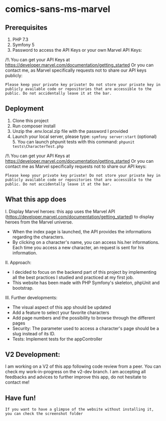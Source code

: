 # comics-sans-ms-marvel

## Prerequisites
1. PHP 7.3
2. Symfony 5
3. Password to access the API Keys or your own Marvel API Keys:

/!\ You can get your API Keys at https://developer.marvel.com/documentation/getting_started
Or you can contact me, as Marvel specifically requests not to share our API keys publicly:

`Please keep your private key private! Do not store your private key in publicly available code or repositories that are accessible to the public. Do not accidentally leave it at the bar.`


## Deployment
1. Clone this project
2. Run composer install
3. Unzip the .env.local.zip file with the password I provided
4. Launch your local server, please type: `symfony server:start`
(optional) 5. You can launch phpunit tests with this command: `phpunit tests\CharacterTest.php`

/!\ You can get your API Keys at https://developer.marvel.com/documentation/getting_started
Or you can contact me as Marvel specifically requests not to share our API keys:

`Please keep your private key private! Do not store your private key in publicly available code or repositories that are accessible to the public. Do not accidentally leave it at the bar.`

## What this app does
I. Display Marvel heroes: this app uses the Marvel API (https://developer.marvel.com/documentation/getting_started) to display heroes from the Marvel universe.
- When the index page is launched, the API provides the informations regarding the characters.
- By clicking on a character's name, you can access his.her informations. Each time you access a new character, an request is sent for his information.

II. Approach:
- I decided to focus on the backend part of this project by implementing all the best practices I studied and practiced at my first job.
- This website has been made with PHP Symfony's skeleton, phpUnit and bootstrap.

III. Further developments:
- The visual aspect of this app should be updated
- Add a feature to select your favorite characters
- Add page numbers and the possibility to browse through the different pages 
- Security: The parameter used to access a character's page should be a slug instead of its ID. 
- Tests: Implement tests for the appController

## V2 Development:
I am working on a V2 of this app following code review from a peer. You can check my work-in-progress on the v2-dev branch.
I am accepting all feedbacks and advices to further improve this app, do not hesitate to contact me!

## Have fun!
`If you want to have a glimpse of the website without installing it, you can check the screenshot folder`
